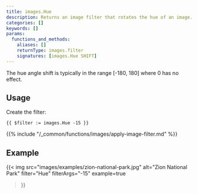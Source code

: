```yaml
---
title: images.Hue
description: Returns an image filter that rotates the hue of an image.
categories: []
keywords: []
params:
  functions_and_methods:
    aliases: []
    returnType: images.filter
    signatures: [images.Hue SHIFT]
---
```


The hue angle shift is typically in the range [-180, 180] where 0 has no effect.

## Usage

Create the filter:

```go-html-template
{{ $filter := images.Hue -15 }}
```

{{% include "/_common/functions/images/apply-image-filter.md" %}}

## Example

{{< img
  src="images/examples/zion-national-park.jpg"
  alt="Zion National Park"
  filter="Hue"
  filterArgs="-15"
  example=true
>}}
